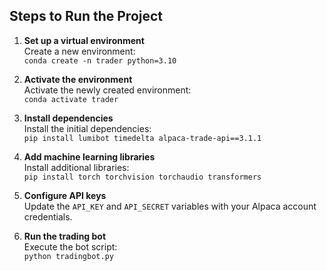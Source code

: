 ## Steps to Run the Project

1. **Set up a virtual environment**  
   Create a new environment:  
   `conda create -n trader python=3.10`  

2. **Activate the environment**  
   Activate the newly created environment:  
   `conda activate trader`  

3. **Install dependencies**  
   Install the initial dependencies:  
   `pip install lumibot timedelta alpaca-trade-api==3.1.1`  

4. **Add machine learning libraries**  
   Install additional libraries:  
   `pip install torch torchvision torchaudio transformers`  

5. **Configure API keys**  
   Update the `API_KEY` and `API_SECRET` variables with your Alpaca account credentials.  

6. **Run the trading bot**  
   Execute the bot script:  
   `python tradingbot.py`  

